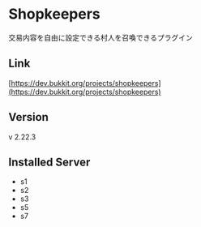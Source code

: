 # Shopkeepers
交易内容を自由に設定できる村人を召喚できるプラグイン

## Link
[https://dev.bukkit.org/projects/shopkeepers](https://dev.bukkit.org/projects/shopkeepers)

## Version
v 2.22.3

## Installed Server
- s1
- s2
- s3
- s5
- s7
